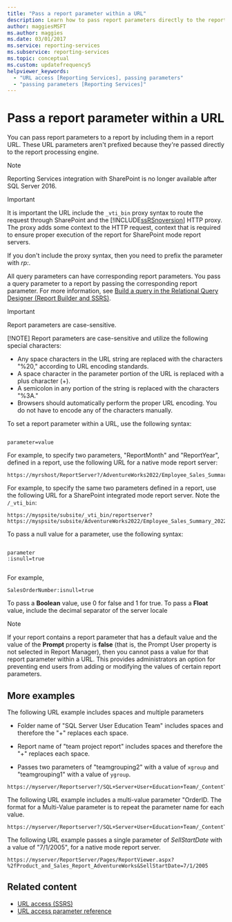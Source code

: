 ```yaml
---
title: "Pass a report parameter within a URL"
description: Learn how to pass report parameters directly to the report processing engine by including them in a report URL.
author: maggiesMSFT
ms.author: maggies
ms.date: 03/01/2017
ms.service: reporting-services
ms.subservice: reporting-services
ms.topic: conceptual
ms.custom: updatefrequency5
helpviewer_keywords:
  - "URL access [Reporting Services], passing parameters"
  - "passing parameters [Reporting Services]"
---
```

# Pass a report parameter within a URL
  You can pass report parameters to a report by including them in a report URL. These URL parameters aren't prefixed because they're passed directly to the report processing engine.  

> [!NOTE]
> Reporting Services integration with SharePoint is no longer available after SQL Server 2016.
  
> [!IMPORTANT]  
>  It is important the URL include the `_vti_bin` proxy syntax to route the request through SharePoint and the [!INCLUDE[ssRSnoversion](../includes/ssrsnoversion-md.md)] HTTP proxy. The proxy adds some context to the HTTP request, context that is required to ensure proper execution of the report for SharePoint mode report servers.  
>   
>  If you don't include the proxy syntax, then you need to prefix the parameter with *rp:*.  
  
 All query parameters can have corresponding report parameters. You pass a query parameter to a report by passing the corresponding report parameter. For more information, see [Build a query in the Relational Query Designer &#40;Report Builder and SSRS&#41;](../reporting-services/report-data/build-a-query-in-the-relational-query-designer-report-builder-and-ssrs.md).  
  
> [!IMPORTANT]
>  Report parameters are case-sensitive.  
> 
> [!NOTE]
>  Report parameters are case-sensitive and utilize the following special characters:  
> 
>  -   Any space characters in the URL string are replaced with the characters "%20," according to URL encoding standards.  
> -   A space character in the parameter portion of the URL is replaced with a plus character (+).  
> -   A semicolon in any portion of the string is replaced with the characters "%3A."  
> -   Browsers should automatically perform the proper URL encoding. You do not have to encode any of the characters manually.  
  
 To set a report parameter within a URL, use the following syntax:  
  
```  
  
parameter=value  
```  
  
 For example, to specify two parameters, "ReportMonth" and "ReportYear", defined in a report, use the following URL for a native mode report server:  
  
```  
https://myrshost/ReportServer?/AdventureWorks2022/Employee_Sales_Summary_2022&ReportMonth=3&ReportYear=2008  
```  
  
 For example, to specify the same two parameters defined in a report, use the following URL for a SharePoint integrated mode report server. Note the `/_vti_bin`:  
  
```  
https://myspsite/subsite/_vti_bin/reportserver?https://myspsite/subsite/AdventureWorks2022/Employee_Sales_Summary_2022.rdl&ReportMonth=3&ReportYear=2008  
```  
  
 To pass a null value for a parameter, use the following syntax:  
  
```  
  
parameter  
:isnull=true  
  
```  
  
 For example,  
  
```  
SalesOrderNumber:isnull=true  
```  
  
 To pass a **Boolean** value, use 0 for false and 1 for true. To pass a **Float** value, include the decimal separator of the server locale  
  
> [!NOTE]  
>  If your report contains a report parameter that has a default value and the value of the **Prompt** property is **false** (that is, the Prompt User property is not selected in Report Manager), then you cannot pass a value for that report parameter within a URL. This provides administrators an option for preventing end users from adding or modifying the values of certain report parameters.  
  
##  <a name="bkmk_examples"></a> More examples  
 The following URL example includes spaces and multiple parameters  
  
-   Folder name of "SQL Server User Education Team" includes spaces and therefore the "+" replaces each space.  
  
-   Report name of "team project report" includes spaces and therefore the "+" replaces each space.  
  
-   Passes two parameters of "teamgrouping2" with a value of ``xgroup`` and "teamgrouping1" with a value of ``ygroup``.  
  
```  
https://myserver/Reportserver?/SQL+Server+User+Education+Team/_ContentTeams/folder123/team+project+report&teamgrouping2=xgroup&teamgrouping1=ygroup  
```  
  
 The following URL example includes a multi-value parameter "OrderID. The format for a Multi-Value parameter is to repeat the parameter name for each value.  
  
```  
https://myserver/Reportserver?/SQL+Server+User+Education+Team/_ContentTeams/folder123/team+project+report&teamgrouping2=xgroup&teamgrouping1=ygroup&OrderID=747&OrderID=787&OrderID=12  
```  
  
 The following URL example passes a single parameter of *SellStartDate* with a value of "7/1/2005", for a native mode report server.  
  
```  
https://myserver/ReportServer/Pages/ReportViewer.aspx?%2fProduct_and_Sales_Report_AdventureWorks&SellStartDate=7/1/2005  
```  
  
## Related content

- [URL access &#40;SSRS&#41;](../reporting-services/url-access-ssrs.md)   
- [URL access parameter reference](../reporting-services/url-access-parameter-reference.md)  
  
  
